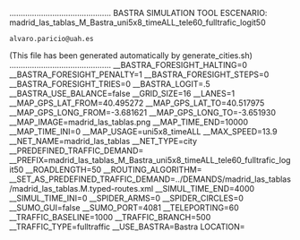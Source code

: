 .............................................
    BASTRA SIMULATION TOOL
    ESCENARIO: madrid_las_tablas_M_Bastra_uni5x8_timeALL_tele60_fulltrafic_logit50

    alvaro.paricio@uah.es
(This file has been generated automatically by generate_cities.sh)
.............................................
__BASTRA_FORESIGHT_HALTING=0
__BASTRA_FORESIGHT_PENALTY=1
__BASTRA_FORESIGHT_STEPS=0
__BASTRA_FORESIGHT_TRIES=0
__BASTRA_LOGIT=.5
__BASTRA_USE_BALANCE=false
__GRID_SIZE=16
__LANES=1
__MAP_GPS_LAT_FROM=40.495272
__MAP_GPS_LAT_TO=40.517975
__MAP_GPS_LONG_FROM=-3.681621
__MAP_GPS_LONG_TO=-3.651930
__MAP_IMAGE=madrid_las_tablas.png
__MAP_TIME_END=10000
__MAP_TIME_INI=0
__MAP_USAGE=uni5x8_timeALL
__MAX_SPEED=13.9
__NET_NAME=madrid_las_tablas
__NET_TYPE=city
__PREDEFINED_TRAFFIC_DEMAND=
__PREFIX=madrid_las_tablas_M_Bastra_uni5x8_timeALL_tele60_fulltrafic_logit50
__ROADLENGTH=50
__ROUTING_ALGORITHM=
__SET_AS_PREDEFINED_TRAFFIC_DEMAND=../DEMANDS/madrid_las_tablas/madrid_las_tablas.M.typed-routes.xml
__SIMUL_TIME_END=4000
__SIMUL_TIME_INI=0
__SPIDER_ARMS=0
__SPIDER_CIRCLES=0
__SUMO_GUI=false
__SUMO_PORT=4081
__TELEPORTING=60
__TRAFFIC_BASELINE=1000
__TRAFFIC_BRANCH=500
__TRAFFIC_TYPE=fulltraffic
__USE_BASTRA=Bastra
LOCATION=    <location netOffset="-442262.97,-4482935.93" convBoundary="0.00,0.00,2507.81,2532.27" origBoundary="-3.681621,40.495272,-3.651930,40.517975" projParameter="+proj=utm +zone=30 +ellps=WGS84 +datum=WGS84 +units=m +no_defs"/>
